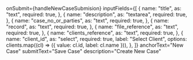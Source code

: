 onSubmit={handleNewCaseSubmision}
          inputFields={[
            {
              name: "title",
              as: "text",
              required: true,
            },
            {
              name: "description",
              as: "textarea",
              required: true,
            },
            {
              name: "case_no_or_parties",
              as: "text",
              required: true,
            },
            {
              name: "record",
              as: "text",
              required: true,
            },
            {
              name: "file_reference",
              as: "text",
              required: true,
            },
            {
              name: "clients_reference",
              as: "text",
              required: true,
            },
            {
              name: "client_id",
              as: "select",
              required: true,
              label: "Select Client",
              options: clients.map((cl) => ({ value: cl.id, label: cl.name })),
            },
          ]}
          anchorText="New Case"
          submitText="Save Case"
          description="Create New Case"